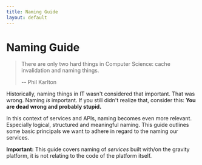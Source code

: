 ```yaml
---
title: Naming Guide
layout: default
---
```


# Naming Guide

> There are only two hard things in Computer Science: cache invalidation and naming things.
> 
> -- Phil Karlton

Historically, naming things in IT wasn't considered that important. That was wrong. Naming *is* important.
If you still didn't realize that, consider this: **You are dead wrong and probably stupid.**

In this context of services and APIs, naming becomes even more relevant. Especially logical, structured and
meaningful naming. This guide outlines some basic principals we want to adhere in regard to the naming our services.

**Important:** This guide covers naming of *services* built with/on the gravity platform, it is not relating to the code of 
the platform itself.  

## 